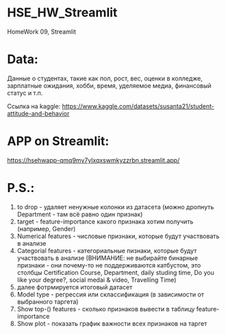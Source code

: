 # HSE_HW_Streamlit
HomeWork 09, Streamlit

# Data:

Данные о студентах, такие как пол, рост, вес, оценки в колледже, зарплатные ожидания, хобби, время, уделяемое медиа, финансовый статус и т.п.

Cсылка на kaggle:
https://www.kaggle.com/datasets/susanta21/student-attitude-and-behavior

# APP on Streamlit:

https://hsehwapp-qmq9my7ylxqxswmkyzzrbn.streamlit.app/

# P.S.:
1) to drop  - удаляет ненужные колонки из датасета (можно дропнуть Department - там всё равно один признак)
2) target - feature-importance какого признака хотим получить (например, Gender)
3) Numerical features - числовые признаки, которые будут участвовать в анализе
4) Categorial features - категориальные пизнаки, которые будут участвовать в анализе (ВНИМАНИЕ: не выбирайте бинарные признаки - они почему-то не поддерживаются катбустом, это столбцы Certification Course, Department, daily studing time, Do you like your degree?, social medai & video, Travelling Time) 
5) далее фотрмируется итоговый датасет
6) Model type - регрессия или склассификация (в зависимости от выбранного таргета)
7) Show top-() features - сколько признаков вывести в таблицу feature-importance
8) Show plot - показать график важности всех признаков на таргет
